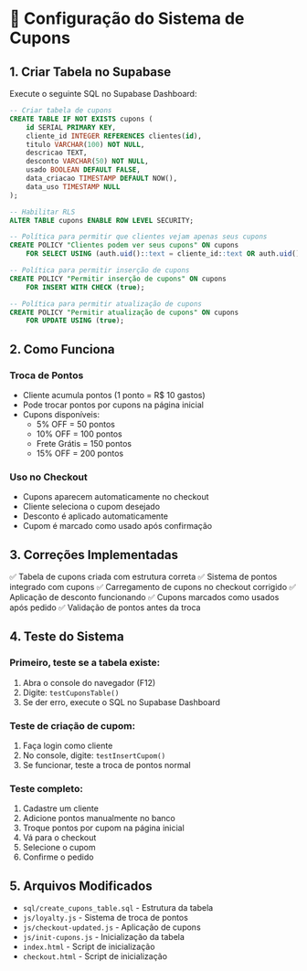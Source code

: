 # 🎁 Configuração do Sistema de Cupons

## 1. Criar Tabela no Supabase

Execute o seguinte SQL no Supabase Dashboard:

```sql
-- Criar tabela de cupons
CREATE TABLE IF NOT EXISTS cupons (
    id SERIAL PRIMARY KEY,
    cliente_id INTEGER REFERENCES clientes(id),
    titulo VARCHAR(100) NOT NULL,
    descricao TEXT,
    desconto VARCHAR(50) NOT NULL,
    usado BOOLEAN DEFAULT FALSE,
    data_criacao TIMESTAMP DEFAULT NOW(),
    data_uso TIMESTAMP NULL
);

-- Habilitar RLS
ALTER TABLE cupons ENABLE ROW LEVEL SECURITY;

-- Política para permitir que clientes vejam apenas seus cupons
CREATE POLICY "Clientes podem ver seus cupons" ON cupons
    FOR SELECT USING (auth.uid()::text = cliente_id::text OR auth.uid() IS NULL);

-- Política para permitir inserção de cupons
CREATE POLICY "Permitir inserção de cupons" ON cupons
    FOR INSERT WITH CHECK (true);

-- Política para permitir atualização de cupons
CREATE POLICY "Permitir atualização de cupons" ON cupons
    FOR UPDATE USING (true);
```

## 2. Como Funciona

### Troca de Pontos
- Cliente acumula pontos (1 ponto = R$ 10 gastos)
- Pode trocar pontos por cupons na página inicial
- Cupons disponíveis:
  - 5% OFF = 50 pontos
  - 10% OFF = 100 pontos
  - Frete Grátis = 150 pontos
  - 15% OFF = 200 pontos

### Uso no Checkout
- Cupons aparecem automaticamente no checkout
- Cliente seleciona o cupom desejado
- Desconto é aplicado automaticamente
- Cupom é marcado como usado após confirmação

## 3. Correções Implementadas

✅ Tabela de cupons criada com estrutura correta
✅ Sistema de pontos integrado com cupons
✅ Carregamento de cupons no checkout corrigido
✅ Aplicação de desconto funcionando
✅ Cupons marcados como usados após pedido
✅ Validação de pontos antes da troca

## 4. Teste do Sistema

### Primeiro, teste se a tabela existe:
1. Abra o console do navegador (F12)
2. Digite: `testCuponsTable()`
3. Se der erro, execute o SQL no Supabase Dashboard

### Teste de criação de cupom:
1. Faça login como cliente
2. No console, digite: `testInsertCupom()`
3. Se funcionar, teste a troca de pontos normal

### Teste completo:
1. Cadastre um cliente
2. Adicione pontos manualmente no banco
3. Troque pontos por cupom na página inicial
4. Vá para o checkout
5. Selecione o cupom
6. Confirme o pedido

## 5. Arquivos Modificados

- `sql/create_cupons_table.sql` - Estrutura da tabela
- `js/loyalty.js` - Sistema de troca de pontos
- `js/checkout-updated.js` - Aplicação de cupons
- `js/init-cupons.js` - Inicialização da tabela
- `index.html` - Script de inicialização
- `checkout.html` - Script de inicialização